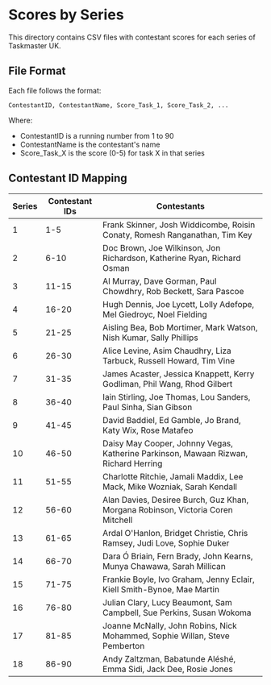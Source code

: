 # Scores by Series

This directory contains CSV files with contestant scores for each series of Taskmaster UK.

## File Format

Each file follows the format:
```
ContestantID, ContestantName, Score_Task_1, Score_Task_2, ...
```

Where:
- ContestantID is a running number from 1 to 90
- ContestantName is the contestant's name
- Score_Task_X is the score (0-5) for task X in that series

## Contestant ID Mapping

| Series | Contestant IDs | Contestants |
|--------|---------------|-------------|
| 1 | 1-5 | Frank Skinner, Josh Widdicombe, Roisin Conaty, Romesh Ranganathan, Tim Key |
| 2 | 6-10 | Doc Brown, Joe Wilkinson, Jon Richardson, Katherine Ryan, Richard Osman |
| 3 | 11-15 | Al Murray, Dave Gorman, Paul Chowdhry, Rob Beckett, Sara Pascoe |
| 4 | 16-20 | Hugh Dennis, Joe Lycett, Lolly Adefope, Mel Giedroyc, Noel Fielding |
| 5 | 21-25 | Aisling Bea, Bob Mortimer, Mark Watson, Nish Kumar, Sally Phillips |
| 6 | 26-30 | Alice Levine, Asim Chaudhry, Liza Tarbuck, Russell Howard, Tim Vine |
| 7 | 31-35 | James Acaster, Jessica Knappett, Kerry Godliman, Phil Wang, Rhod Gilbert |
| 8 | 36-40 | Iain Stirling, Joe Thomas, Lou Sanders, Paul Sinha, Sian Gibson |
| 9 | 41-45 | David Baddiel, Ed Gamble, Jo Brand, Katy Wix, Rose Matafeo |
| 10 | 46-50 | Daisy May Cooper, Johnny Vegas, Katherine Parkinson, Mawaan Rizwan, Richard Herring |
| 11 | 51-55 | Charlotte Ritchie, Jamali Maddix, Lee Mack, Mike Wozniak, Sarah Kendall |
| 12 | 56-60 | Alan Davies, Desiree Burch, Guz Khan, Morgana Robinson, Victoria Coren Mitchell |
| 13 | 61-65 | Ardal O'Hanlon, Bridget Christie, Chris Ramsey, Judi Love, Sophie Duker |
| 14 | 66-70 | Dara Ó Briain, Fern Brady, John Kearns, Munya Chawawa, Sarah Millican |
| 15 | 71-75 | Frankie Boyle, Ivo Graham, Jenny Eclair, Kiell Smith-Bynoe, Mae Martin |
| 16 | 76-80 | Julian Clary, Lucy Beaumont, Sam Campbell, Sue Perkins, Susan Wokoma |
| 17 | 81-85 | Joanne McNally, John Robins, Nick Mohammed, Sophie Willan, Steve Pemberton |
| 18 | 86-90 | Andy Zaltzman, Babatunde Aléshé, Emma Sidi, Jack Dee, Rosie Jones |
